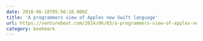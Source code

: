```yaml
---
date: 2018-06-18T05:56:10.000Z
title: 'A programmers view of Apples new Swift language'
url: https://venturebeat.com/2014/06/03/a-programmers-view-of-apples-new-swift-language/
category: bookmark
---
```

